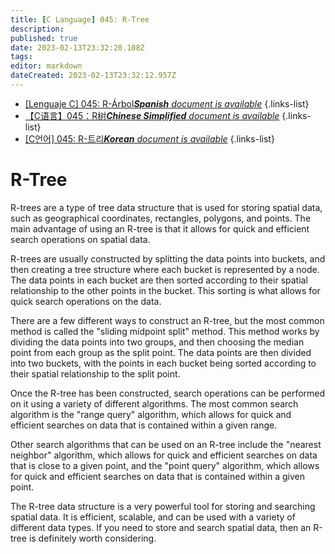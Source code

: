 ```yaml
---
title: [C Language] 045: R-Tree
description: 
published: true
date: 2023-02-13T23:32:20.108Z
tags: 
editor: markdown
dateCreated: 2023-02-13T23:32:12.957Z
---
```


- [[Lenguaje C] 045: R-Árbol***Spanish** document is available*](/es/Knowledge-base/Algorithm/c-language-045-r-tree)
{.links-list}
- [【C语言】045：R树***Chinese Simplified** document is available*](/zh/Knowledge-base/Algorithm/c-language-045-r-tree)
{.links-list}
- [[C언어] 045: R-트리***Korean** document is available*](/ko/Knowledge-base/Algorithm/c-language-045-r-tree)
{.links-list}


# R-Tree

R-trees are a type of tree data structure that is used for storing spatial data, such as geographical coordinates, rectangles, polygons, and points. The main advantage of using an R-tree is that it allows for quick and efficient search operations on spatial data.

R-trees are usually constructed by splitting the data points into buckets, and then creating a tree structure where each bucket is represented by a node. The data points in each bucket are then sorted according to their spatial relationship to the other points in the bucket. This sorting is what allows for quick search operations on the data.

There are a few different ways to construct an R-tree, but the most common method is called the "sliding midpoint split" method. This method works by dividing the data points into two groups, and then choosing the median point from each group as the split point. The data points are then divided into two buckets, with the points in each bucket being sorted according to their spatial relationship to the split point.

Once the R-tree has been constructed, search operations can be performed on it using a variety of different algorithms. The most common search algorithm is the "range query" algorithm, which allows for quick and efficient searches on data that is contained within a given range.

Other search algorithms that can be used on an R-tree include the "nearest neighbor" algorithm, which allows for quick and efficient searches on data that is close to a given point, and the "point query" algorithm, which allows for quick and efficient searches on data that is contained within a given point.

The R-tree data structure is a very powerful tool for storing and searching spatial data. It is efficient, scalable, and can be used with a variety of different data types. If you need to store and search spatial data, then an R-tree is definitely worth considering.